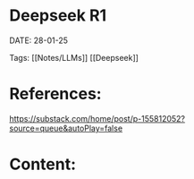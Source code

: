 
# Deepseek R1


DATE:  28-01-25


Tags:  [[Notes/LLMs]] [[Deepseek]]


# References:
https://substack.com/home/post/p-155812052?source=queue&autoPlay=false



# Content:





